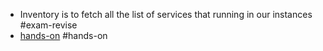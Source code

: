 - Inventory is to fetch all the list of services that running in our instances #exam-revise
- [hands-on](https://docs.aws.amazon.com/systems-manager/latest/userguide/sysman-inventory-configuring.html) #hands-on